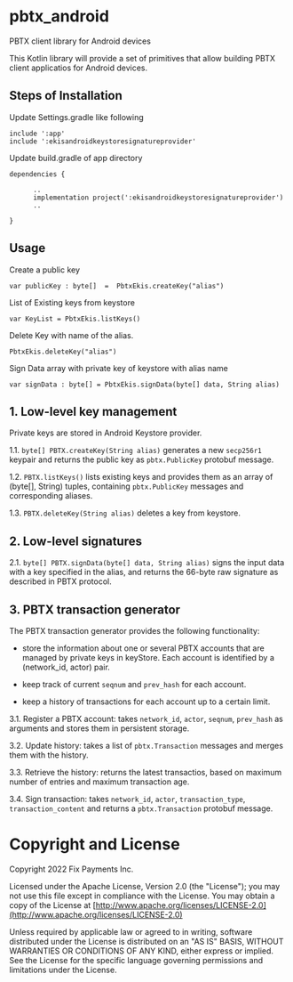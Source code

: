 # pbtx_android
PBTX client library for Android devices

This Kotlin library will provide a set of primitives that allow building PBTX client applicatios for Android devices.

## Steps of Installation

Update Settings.gradle like following

```
include ':app' 
include ':ekisandroidkeystoresignatureprovider'
```

Update build.gradle of app directory

```
dependencies {

      ..     
      implementation project(':ekisandroidkeystoresignatureprovider')
      ..
      
}

```

## Usage

Create a public key 

``
var publicKey : byte[]  =  PbtxEkis.createKey("alias")
``


List of Existing keys from keystore

``
var KeyList = PbtxEkis.listKeys()
``

Delete Key with name of the alias.

``
PbtxEkis.deleteKey("alias")
``

Sign Data array with private key of keystore with alias name

``
var signData : byte[] = PbtxEkis.signData(byte[] data, String alias)
``

## 1. Low-level key management

Private keys are stored in Android Keystore provider. 

1.1. `byte[] PBTX.createKey(String alias)` generates a new `secp256r1` keypair and returns the public key as `pbtx.PublicKey` protobuf message.

1.2. `PBTX.listKeys()` lists existing keys and provides them as an array of (byte[], String) tuples, containing `pbtx.PublicKey` messages and corresponding aliases.

1.3. `PBTX.deleteKey(String alias)` deletes a key from keystore.

## 2. Low-level signatures

2.1. `byte[] PBTX.signData(byte[] data, String alias)` signs the input data with a key specified in the alias, and returns the 66-byte raw signature as described in PBTX protocol.

## 3. PBTX transaction generator

The PBTX transaction generator provides the following functionality:

* store the information about one or several PBTX accounts that are managed by private keys in keyStore. Each account is identified by a (network_id, actor) pair.

* keep track of current `seqnum` and `prev_hash` for each account.

* keep a history of transactions for each account up to a certain limit.


3.1. Register a PBTX account: takes `network_id`, `actor`, `seqnum`, `prev_hash` as arguments and stores them in persistent storage.

3.2. Update history: takes a list of `pbtx.Transaction` messages and merges them with the history.

3.3. Retrieve the history: returns the latest transactios, based on maximum number of entries and maximum transaction age.

3.4. Sign transaction: takes `network_id`, `actor`, `transaction_type`, `transaction_content` and returns a `pbtx.Transaction` protobuf message.



Copyright and License
=====================

Copyright 2022 Fix Payments Inc.

Licensed under the Apache License, Version 2.0 (the "License"); you
may not use this file except in compliance with the License.  You may
obtain a copy of the License at
[http://www.apache.org/licenses/LICENSE-2.0](http://www.apache.org/licenses/LICENSE-2.0)

Unless required by applicable law or agreed to in writing, software
distributed under the License is distributed on an "AS IS" BASIS,
WITHOUT WARRANTIES OR CONDITIONS OF ANY KIND, either express or
implied.  See the License for the specific language governing
permissions and limitations under the License.

